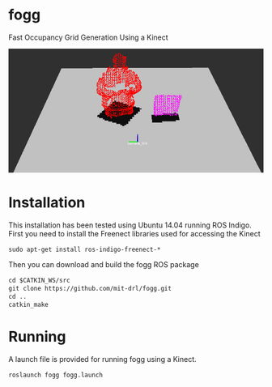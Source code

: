 # fogg

Fast Occupancy Grid Generation Using a Kinect

![fogg](docs/seg_with_og.png)

# Installation

This installation has been tested using Ubuntu 14.04 running ROS Indigo. First
you need to install the Freenect libraries used for accessing the Kinect

    sudo apt-get install ros-indigo-freenect-*

Then you can download and build the fogg ROS package

    cd $CATKIN_WS/src
    git clone https://github.com/mit-drl/fogg.git
    cd ..
    catkin_make

# Running

A launch file is provided for running fogg using a Kinect.

    roslaunch fogg fogg.launch
